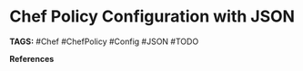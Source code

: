 # Chef Policy Configuration with JSON


__TAGS:__
#Chef #ChefPolicy #Config  #JSON
#TODO

__References__

